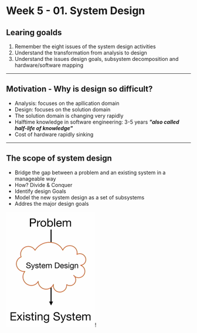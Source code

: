 
# Week 5 - 01. System Design

## Learing goalds

1. Remember the eight issues of the system design activities
2. Understand the transformation from analysis to design
3. Understand the issues design goals, subsystem decomposition and hardware/software mapping

----

## Motivation - Why is design so difficult?
* Analysis: focuses on the apllication domain
* Design: focuses on the solution domain
 * The solution domain is changing very rapidly
 * Halftime knowledge in software engineering: 3-5 years __*"also called half-life of knowledge"*__
 * Cost of hardware rapidly sinking

 
----
## The scope of system design

* Bridge the gap between a problem and an existing system in a manageable way
* How? Divide & Conquer
 * Identify design Goals
 * Model the new system design as a set of subsystems
 * Addres the major design goals

 ![Image](./assets/image01.png)!